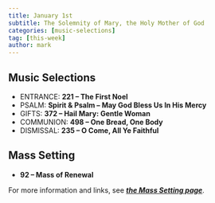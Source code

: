```yaml
---
title: January 1st 
subtitle: The Solemnity of Mary, the Holy Mother of God
categories: [music-selections]
tag: [this-week]
author: mark
---
```


## Music Selections

- ENTRANCE: **221 – The First Noel**
- PSALM: **Spirit & Psalm – May God Bless Us In His Mercy**
- GIFTS: **372 – Hail Mary: Gentle Woman**
- COMMUNION: **498 – One Bread, One Body**
- DISMISSAL: **235 – O Come, All Ye Faithful**

## Mass Setting

- **92 – Mass of Renewal**

For more information and links, see _**[the Mass Setting page](/mass-setting/)**_.
